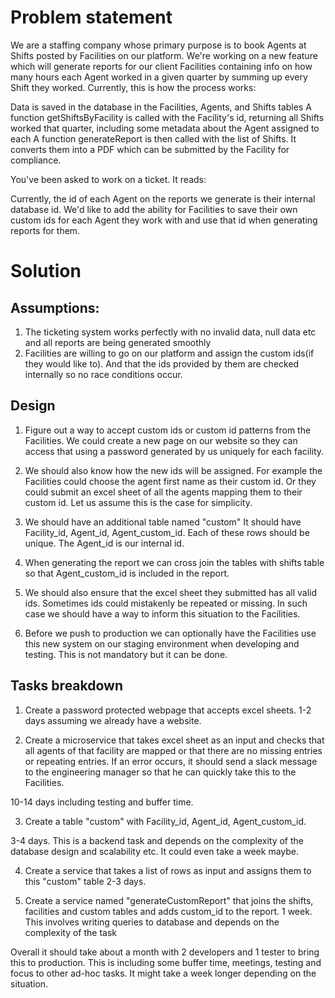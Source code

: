 # Problem statement

We are a staffing company whose primary purpose is to book Agents at Shifts posted by Facilities on our platform. We're working on a new feature which will generate reports for our client Facilities containing info on how many hours each Agent worked in a given quarter by summing up every Shift they worked. Currently, this is how the process works:

Data is saved in the database in the Facilities, Agents, and Shifts tables
A function getShiftsByFacility is called with the Facility's id, returning all Shifts worked that quarter, including some metadata about the Agent assigned to each
A function generateReport is then called with the list of Shifts. It converts them into a PDF which can be submitted by the Facility for compliance.


You've been asked to work on a ticket. It reads:

Currently, the id of each Agent on the reports we generate is their internal database id. We'd like to add the ability for Facilities to save their own custom ids for each Agent they work with and use that id when generating reports for them.


# Solution

## Assumptions:

1. The ticketing system works perfectly with no invalid data, null data etc and all reports are being generated smoothly
2. Facilities are willing to go on our platform and assign the custom ids(if they would like to). And that the ids provided by them are checked internally so no race conditions occur.


## Design

1. Figure out a way to accept custom ids or custom id patterns from the Facilities. We could create a new page on our website so they can access that using a password generated by us uniquely for each facility.

2. We should also know how the new ids will be assigned. For example the Facilities could choose the agent first name as their custom id. Or they could submit an excel sheet of all the agents mapping them to their custom id. Let us assume this is the case for simplicity.

3. We should have an additional table named "custom"
It should have Facility_id, Agent_id, Agent_custom_id. Each of these rows should be unique. The Agent_id is our internal id.

4. When generating the report we can cross join the tables with shifts table so that Agent_custom_id is included in the report.

5. We should also ensure that the excel sheet they submitted has all valid ids. Sometimes ids could mistakenly be repeated or missing. In such case we should have a way to inform this situation to the Facilities.

6. Before we push to production we can optionally have the Facilities use this new system on our staging environment when developing and testing. This is not mandatory but it can be done.


## Tasks breakdown

1. Create a password protected webpage that accepts excel sheets. 
1-2 days assuming we already have a website.

2. Create a microservice that takes excel sheet as an input and checks that all agents of that facility are mapped or that there are no missing entries or repeating entries. If an error occurs, it should send a slack message to the engineering manager so that he can quickly take this to the Facilities.

10-14 days including testing and buffer time.

3. Create a table "custom" with Facility_id, Agent_id, Agent_custom_id.

3-4 days. This is a backend task and depends on the complexity of the database design and scalability etc.
It could even take a week maybe.

4. Create a service that takes a list of rows as input and assigns them to this "custom" table
2-3 days.

5. Create a service named "generateCustomReport" that joins the shifts, facilities and custom tables and adds custom_id to the report.
1 week. This involves writing queries to database and depends on the complexity of the task


Overall it should take about a month with 2 developers and 1 tester to bring this to production. This is including some buffer time, meetings, testing and focus to other ad-hoc tasks. It might take a week longer depending on the situation.